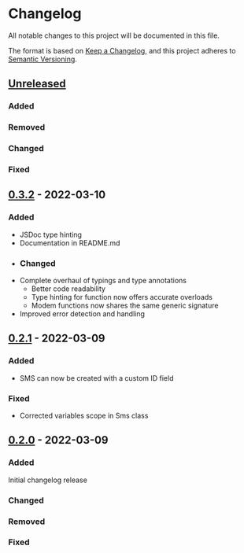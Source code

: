 # Changelog

All notable changes to this project will be documented in this file.

The format is based on [Keep a Changelog](https://keepachangelog.com/en/1.0.0/),
and this project adheres to [Semantic Versioning](https://semver.org/spec/v2.0.0.html).

## [Unreleased]
### Added
### Removed
### Changed
### Fixed

## [0.3.2] - 2022-03-10
### Added
- JSDoc type hinting
- Documentation in README.md
- ### Changed
-  Complete overhaul of typings and type annotations
    - Better code readability
    - Type hinting for function now offers accurate overloads
    - Modem functions now shares the same generic signature
- Improved error detection and handling
## [0.2.1] - 2022-03-09
### Added
- SMS can now be created with a custom ID field

### Fixed
- Corrected variables scope in Sms class

## [0.2.0] - 2022-03-09
### Added
Initial changelog release

### Changed
### Removed
### Fixed

[unreleased]: https://github.com/julienfdev/sim800l-node/tree/develop
[0.3.2]: https://github.com/julienfdev/sim800l-node/tree/b53ecd7ca5f6023ed0ea3c97ebb751bbc06d9a1a
[0.2.1]: https://github.com/julienfdev/sim800l-node/tree/73e3630b4f90db55ef9a033d2e7b8bef036ce5f8
[0.2.0]: https://github.com/julienfdev/sim800l-node/tree/f6cc0e1dfd189900dc2d206111214b04c03e8956
